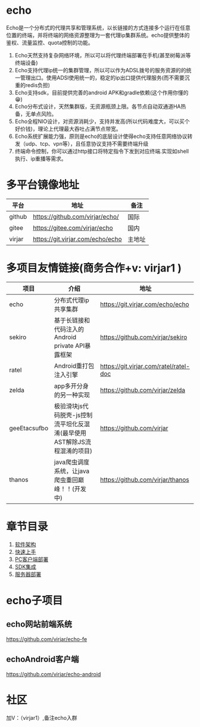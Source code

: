 # echo

Echo是一个分布式的代理共享和管理系统，以长链接的方式连接多个运行在任意位置的终端，并将终端的网络资源整理为一套代理ip集群系统。echo提供整体的鉴权、流量监控、quota控制的功能。

1. Echo天然支持复杂网络环境，所以可以将代理终端部署在手机(甚至树莓派等终端设备)
2. Echo支持代理ip统一的集群管理，所以可以作为ADSL拨号的服务资源的的统一管理出口。使用ADSl使用统一的，稳定的ip出口提供代理服务(而不需要沉重的redis负担)
3. Echo支持sdk，目前提供完善的android APK和gradle依赖(这个作用你懂的😁)
4. Echo分布式设计，天然集群版，无资源瓶颈上限。各节点自动双通道HA热备，无单点风险。
5. Echo全程NIO设计，对资源消耗少，支持并发高(所以代码难度大，可以买个好价钱)，理论上代理最大吞吐占满节点带宽。
6. Echo系统扩展能力强，原则是echo的底层设计使得echo支持任意网络协议转发（udp、tcp、vpn等），且任意协议支持不需要终端升级
7. 终端命令控制，你可以通过http接口将特定指令下发到对应终端.实现如shell执行、ip重播等需求。

# 多平台镜像地址

|平台|地址|备注|
|--|--|--|
|github|https://github.com/virjar/echo/|国际|
|gitee|https://gitee.com/virjar/echo|国内|
|virjar|https://git.virjar.com/echo/echo|主地址|

# 多项目友情链接(商务合作+v: virjar1 )

|项目|介绍|地址|
|--|--|--|
|echo|分布式代理ip共享集群|https://git.virjar.com/echo/echo|
|sekiro|基于长链接和代码注入的Android private API暴露框架|https://github.com/virjar/sekiro|
|ratel|Android重打包注入引擎|https://git.virjar.com/ratel/ratel-doc|
|zelda|app多开分身的另一种实现|https://github.com/virjar/zelda|
|geeEtacsufbo|极验滑块js代码脱壳-js控制流平坦化反混淆(最早使用AST解除JS流程混淆的项目)|https://github.com/virjar|
|thanos|java爬虫调度系统，让java爬虫重回巅峰！！(开发中)|https://github.com/virjar/thanos|

# 章节目录

1. [软件架构](./doc/1.architecture.md)
2. [快速上手](./doc/2.quick_start.md)
3. [PC客户端部署](./doc/3.jvm_installer.md)
4. [SDK集成](./doc/4.sdk.md)
4. [服务器部署](./doc/5.server_deploy.md)


# echo子项目

## echo网站前端系统

https://github.com/virjar/echo-fe

## echoAndroid客户端

https://github.com/virjar/echo-android



# 社区

加V：（virjar1）,备注echo入群